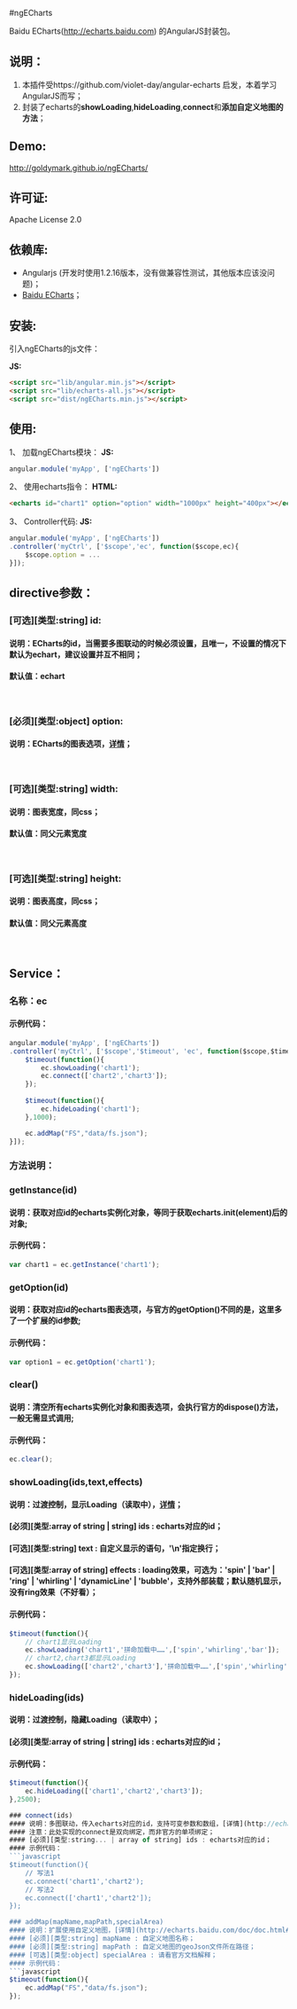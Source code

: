 #ngECharts

Baidu ECharts(http://echarts.baidu.com) 的AngularJS封装包。

## 说明：
1. 本插件受https://github.com/violet-day/angular-echarts 启发，本着学习AngularJS而写；
2. 封装了echarts的**showLoading**,**hideLoading**,**connect**和**添加自定义地图的方法**；

## Demo:
http://goldymark.github.io/ngECharts/

## 许可证:
Apache License 2.0

## 依赖库:
- Angularjs (开发时使用1.2.16版本，没有做兼容性测试，其他版本应该没问题)；
- [Baidu ECharts](http://echarts.baidu.com)；

## 安装:
引入ngECharts的js文件：

**JS:**
```html
<script src="lib/angular.min.js"></script>
<script src="lib/echarts-all.js"></script>
<script src="dist/ngECharts.min.js"></script>
```

## 使用:
1、 加载ngECharts模块：
**JS:**
```javascript
angular.module('myApp', ['ngECharts'])
```

2、 使用echarts指令：
**HTML:**
```html
<echarts id="chart1" option="option" width="1000px" height="400px"></echarts>
```

3、 Controller代码:
**JS:**
```javascript
angular.module('myApp', ['ngECharts'])
.controller('myCtrl', ['$scope','ec', function($scope,ec){
    $scope.option = ...
}]);
```

## directive参数：
### [可选][类型:string] id:
#### 说明：ECharts的id，当需要多图联动的时候必须设置，且**唯一**，不设置的情况下默认为echart，建议设置并互不相同；
#### 默认值：echart
<br/>

### [必须][类型:object] option:
#### 说明：ECharts的图表选项，[详情](http://echarts.baidu.com/doc/doc.html)；
<br/>

### [可选][类型:string] width:
#### 说明：图表宽度，同css；
#### 默认值：同父元素宽度
<br/>

### [可选][类型:string] height:
#### 说明：图表高度，同css；
#### 默认值：同父元素高度
<br/>

## Service：
### 名称：ec
#### 示例代码：
```javascript
angular.module('myApp', ['ngECharts'])
.controller('myCtrl', ['$scope','$timeout', 'ec', function($scope,$timeout,ec){
    $timeout(function(){
    	ec.showLoading('chart1');
    	ec.connect(['chart2','chart3']);
    });
    
    $timeout(function(){
        ec.hideLoading('chart1');
    },1000);

    ec.addMap("FS","data/fs.json");
}]);
```
### 方法说明：
### getInstance(id)
#### 说明：获取对应id的echarts实例化对象，等同于获取echarts.init(element)后的对象;
#### 示例代码：
```javascript
var chart1 = ec.getInstance('chart1');
```

### getOption(id)
#### 说明：获取对应id的echarts图表选项，与官方的getOption()不同的是，这里多了一个扩展的id参数;
#### 示例代码：
```javascript
var option1 = ec.getOption('chart1');
```

### clear()
#### 说明：清空所有echarts实例化对象和图表选项，会执行官方的dispose()方法，一般无需显式调用;
#### 示例代码：
```javascript
ec.clear();
```

### showLoading(ids,text,effects)
#### 说明：过渡控制，显示Loading（读取中），[详情](http://echarts.baidu.com/doc/doc.html#Loadingoption)；
#### [必须][类型:array of string | string] ids : echarts对应的id；
#### [可选][类型:string] text : 自定义显示的语句，'\n'指定换行；
#### [可选][类型:array of string] effects : loading效果，可选为：'spin' | 'bar' | 'ring' | 'whirling' | 'dynamicLine' | 'bubble'，支持外部装载；默认随机显示，没有ring效果（不好看）；
#### 示例代码：
```javascript
$timeout(function(){
	// chart1显示Loading
	ec.showLoading('chart1','拼命加载中……',['spin','whirling','bar']);
	// chart2,chart3都显示Loading
	ec.showLoading(['chart2','chart3'],'拼命加载中……',['spin','whirling','bar','bubble']);
});
```

### hideLoading(ids)
#### 说明：过渡控制，隐藏Loading（读取中）；
#### [必须][类型:array of string | string] ids : echarts对应的id；
#### 示例代码：
```javascript
$timeout(function(){
	ec.hideLoading(['chart1','chart2','chart3']);
},2500);

### connect(ids)
#### 说明：多图联动，传入echarts对应的id，支持可变参数和数组，[详情](http://echarts.baidu.com/doc/doc.html#实例方法)；
#### 注意：此处实现的connect是双向绑定，而非官方的单项绑定；
#### [必须][类型:string... | array of string] ids : echarts对应的id；
#### 示例代码：
```javascript
$timeout(function(){
	// 写法1
	ec.connect('chart1','chart2');
	// 写法2
	ec.connect(['chart1','chart2']);
});

### addMap(mapName,mapPath,specialArea)
#### 说明：扩展使用自定义地图，[详情](http://echarts.baidu.com/doc/doc.html#附录地图扩展)；
#### [必须][类型:string] mapName : 自定义地图名称；
#### [必须][类型:string] mapPath : 自定义地图的geoJson文件所在路径；
#### [可选][类型:object] specialArea : 请看官方文档解释；
#### 示例代码：
```javascript
$timeout(function(){
	ec.addMap("FS","data/fs.json");
});
